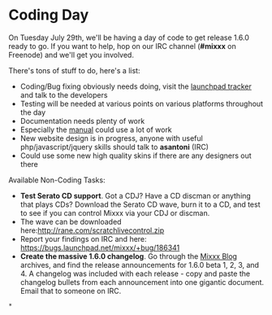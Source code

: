 # Coding Day

On Tuesday July 29th, we'll be having a day of code to get release 1.6.0
ready to go. If you want to help, hop on our IRC channel (**\#mixxx** on
Freenode) and we'll get you involved.

There's tons of stuff to do, here's a list:

  - Coding/Bug fixing obviously needs doing, visit the [launchpad
    tracker](https://launchpad.net/mixxx/) and talk to the developers
  - Testing will be needed at various points on various platforms
    throughout the day
  - Documentation needs plenty of work
  - Especially the [manual](manual) could use a lot of work
  - New website design is in progress, anyone with useful
    php/javascript/jquery skills should talk to **asantoni** (IRC)
  - Could use some new high quality skins if there are any designers out
    there

Available Non-Coding Tasks:

  - **Test Serato CD support**. Got a CDJ? Have a CD discman or anything
    that plays CDs? Download the Serato CD wave, burn it to a CD, and
    test to see if you can control Mixxx via your CDJ or discman. 
  - The wave can be downloaded
    here:<http://rane.com/scratchlivecontrol.zip>
  - Report your findings on IRC and here:
    <https://bugs.launchpad.net/mixxx/+bug/186341>
  - **Create the massive 1.6.0 changelog**. Go through the [Mixxx
    Blog](http://mixxxblog.blogspot.com/) archives, and find the release
    announcements for 1.6.0 beta 1, 2, 3, and 4. A changelog was
    included with each release - copy and paste the changelog bullets
    from each announcement into one gigantic document. Email that to
    someone on IRC. 

<!-- end list -->

``` 
* 
```
